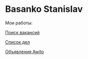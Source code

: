# Basanko Stanislav
Мои работы:

[Поиск вакансий](https://basankosv.github.io/Rostrud/)

[Список дел](https://basankosv.github.io/My_ToDo/)

[Объявления Awito](https://basankosv.github.io/Awito/)
